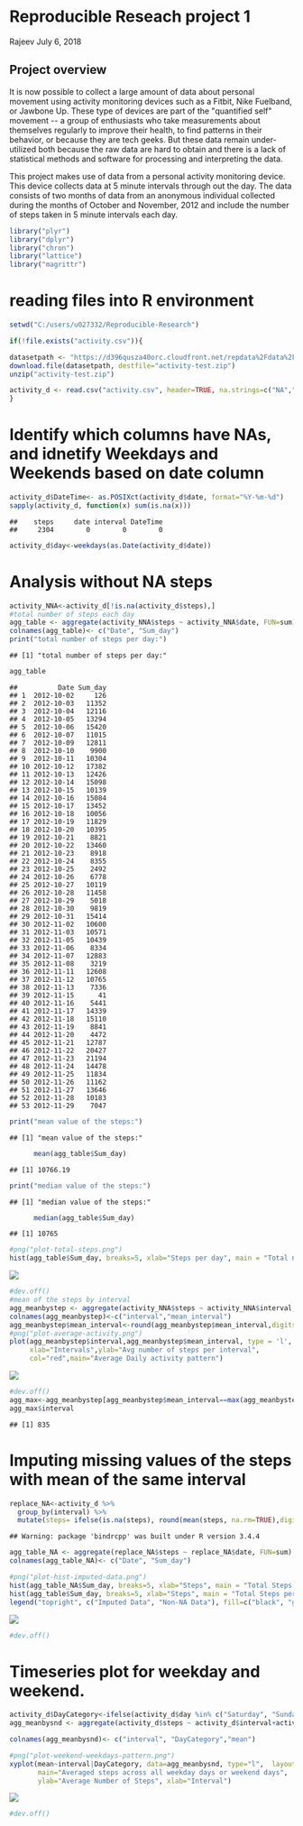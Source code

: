 Reproducible Reseach project 1
================
Rajeev
July 6, 2018

Project overview
----------------

It is now possible to collect a large amount of data about personal movement using activity monitoring devices such as a Fitbit, Nike Fuelband, or Jawbone Up. These type of devices are part of the "quantified self" movement -- a group of enthusiasts who take measurements about themselves regularly to improve their health, to find patterns in their behavior, or because they are tech geeks. But these data remain under-utilized both because the raw data are hard to obtain and there is a lack of statistical methods and software for processing and interpreting the data.

This project makes use of data from a personal activity monitoring device. This device collects data at 5 minute intervals through out the day. The data consists of two months of data from an anonymous individual collected during the months of October and November, 2012 and include the number of steps taken in 5 minute intervals each day.

``` r
library("plyr")
library("dplyr")
library("chron")
library("lattice")
library("magrittr")
```

reading files into R environment
================================

``` r
setwd("C:/users/u027332/Reproducible-Research")

if(!file.exists("activity.csv")){

datasetpath <- "https://d396qusza40orc.cloudfront.net/repdata%2Fdata%2Factivity.zip"
download.file(datasetpath, destfile="activity-test.zip")
unzip("activity-test.zip")

activity_d <- read.csv("activity.csv", header=TRUE, na.strings=c("NA","#DIV/0!",""))
}
```

Identify which columns have NAs, and idnetify Weekdays and Weekends based on date column
========================================================================================

``` r
activity_d$DateTime<- as.POSIXct(activity_d$date, format="%Y-%m-%d")
sapply(activity_d, function(x) sum(is.na(x)))
```

    ##    steps     date interval DateTime 
    ##     2304        0        0        0

``` r
activity_d$day<-weekdays(as.Date(activity_d$date))
```

Analysis without NA steps
=========================

``` r
activity_NNA<-activity_d[!is.na(activity_d$steps),]
#total number of steps each day
agg_table <- aggregate(activity_NNA$steps ~ activity_NNA$date, FUN=sum)
colnames(agg_table)<- c("Date", "Sum_day")
print("total number of steps per day:")
```

    ## [1] "total number of steps per day:"

``` r
agg_table
```

    ##          Date Sum_day
    ## 1  2012-10-02     126
    ## 2  2012-10-03   11352
    ## 3  2012-10-04   12116
    ## 4  2012-10-05   13294
    ## 5  2012-10-06   15420
    ## 6  2012-10-07   11015
    ## 7  2012-10-09   12811
    ## 8  2012-10-10    9900
    ## 9  2012-10-11   10304
    ## 10 2012-10-12   17382
    ## 11 2012-10-13   12426
    ## 12 2012-10-14   15098
    ## 13 2012-10-15   10139
    ## 14 2012-10-16   15084
    ## 15 2012-10-17   13452
    ## 16 2012-10-18   10056
    ## 17 2012-10-19   11829
    ## 18 2012-10-20   10395
    ## 19 2012-10-21    8821
    ## 20 2012-10-22   13460
    ## 21 2012-10-23    8918
    ## 22 2012-10-24    8355
    ## 23 2012-10-25    2492
    ## 24 2012-10-26    6778
    ## 25 2012-10-27   10119
    ## 26 2012-10-28   11458
    ## 27 2012-10-29    5018
    ## 28 2012-10-30    9819
    ## 29 2012-10-31   15414
    ## 30 2012-11-02   10600
    ## 31 2012-11-03   10571
    ## 32 2012-11-05   10439
    ## 33 2012-11-06    8334
    ## 34 2012-11-07   12883
    ## 35 2012-11-08    3219
    ## 36 2012-11-11   12608
    ## 37 2012-11-12   10765
    ## 38 2012-11-13    7336
    ## 39 2012-11-15      41
    ## 40 2012-11-16    5441
    ## 41 2012-11-17   14339
    ## 42 2012-11-18   15110
    ## 43 2012-11-19    8841
    ## 44 2012-11-20    4472
    ## 45 2012-11-21   12787
    ## 46 2012-11-22   20427
    ## 47 2012-11-23   21194
    ## 48 2012-11-24   14478
    ## 49 2012-11-25   11834
    ## 50 2012-11-26   11162
    ## 51 2012-11-27   13646
    ## 52 2012-11-28   10183
    ## 53 2012-11-29    7047

``` r
print("mean value of the steps:")
```

    ## [1] "mean value of the steps:"

``` r
      mean(agg_table$Sum_day)
```

    ## [1] 10766.19

``` r
print("median value of the steps:")
```

    ## [1] "median value of the steps:"

``` r
      median(agg_table$Sum_day)
```

    ## [1] 10765

``` r
#png("plot-total-steps.png")
hist(agg_table$Sum_day, breaks=5, xlab="Steps per day", main = "Total number of steps per day")
```

![](PA1_template_files/figure-markdown_github/unnamed-chunk-4-1.png)

``` r
#dev.off()
#mean of the steps by interval
agg_meanbystep <- aggregate(activity_NNA$steps ~ activity_NNA$interval, FUN=mean)
colnames(agg_meanbystep)<-c("interval","mean_interval")
agg_meanbystep$mean_interval<-round(agg_meanbystep$mean_interval,digits=2)
#png("plot-average-activity.png")
plot(agg_meanbystep$interval,agg_meanbystep$mean_interval, type = 'l',
     xlab="Intervals",ylab="Avg number of steps per interval", 
     col="red",main="Average Daily activity pattern")
```

![](PA1_template_files/figure-markdown_github/unnamed-chunk-4-2.png)

``` r
#dev.off()
agg_max<-agg_meanbystep[agg_meanbystep$mean_interval==max(agg_meanbystep$mean_interval),]
agg_max$interval
```

    ## [1] 835

Imputing missing values of the steps with mean of the same interval
===================================================================

``` r
replace_NA<-activity_d %>% 
  group_by(interval) %>% 
  mutate(steps= ifelse(is.na(steps), round(mean(steps, na.rm=TRUE),digits = 0), steps))
```

    ## Warning: package 'bindrcpp' was built under R version 3.4.4

``` r
agg_table_NA <- aggregate(replace_NA$steps ~ replace_NA$date, FUN=sum)
colnames(agg_table_NA)<- c("Date", "Sum_day")

#png("plot-hist-imputed-data.png")
hist(agg_table_NA$Sum_day, breaks=5, xlab="Steps", main = "Total Steps per Day with NAs Fixed", col="Black")
hist(agg_table$Sum_day, breaks=5, xlab="Steps", main = "Total Steps per Day with NAs Fixed", col="Grey", add=T)
legend("topright", c("Imputed Data", "Non-NA Data"), fill=c("black", "grey") )
```

![](PA1_template_files/figure-markdown_github/unnamed-chunk-5-1.png)

``` r
#dev.off()
```

Timeseries plot for weekday and weekend.
========================================

``` r
activity_d$DayCategory<-ifelse(activity_d$day %in% c("Saturday", "Sunday"), "Weekend", "Weekday")
agg_meanbysnd <- aggregate(activity_d$steps ~ activity_d$interval+activity_d$DayCategory, FUN=mean)

colnames(agg_meanbysnd)<- c("interval", "DayCategory","mean")

#png("plot-weekend-weekdays-pattern.png")
xyplot(mean~interval|DayCategory, data=agg_meanbysnd, type="l",  layout = c(1,2),
       main="Averaged steps across all weekday days or weekend days", 
       ylab="Average Number of Steps", xlab="Interval")
```

![](PA1_template_files/figure-markdown_github/unnamed-chunk-6-1.png)

``` r
#dev.off()
```
